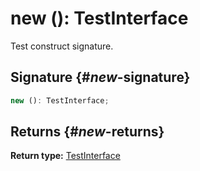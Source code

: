 # new (): TestInterface

Test construct signature.

## Signature {#_new_-signature}

```typescript
new (): TestInterface;
```

## Returns {#_new_-returns}

<b>Return type:</b> [TestInterface](docs/simple-suite-test/testinterface-interface)